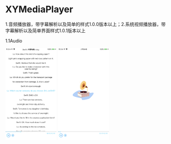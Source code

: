 # XYMediaPlayer
1.音频播放器，带字幕解析以及简单的样式1.0.0版本以上；2.系统视频播放器，带字幕解析以及简单界面样式1.0.1版本以上

1.1Audio
<div align="left">
<img src="https://github.com/wusang/XYMediaPlayer/blob/master/Assets/audio01.PNG" width ="160" height ="288" >
<img src="https://github.com/wusang/XYMediaPlayer/blob/master/Assets/audio02.PNG" width ="160" height ="288" >
</div>
